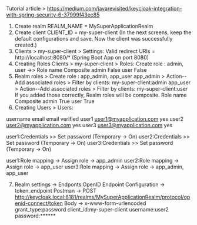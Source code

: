 Tutorial article > https://medium.com/javarevisited/keycloak-integration-with-spring-security-6-37999f43ec85

1. Create realm
REALM_NAME = MySuperApplicationRealm
2. Create client
CLIENT_ID = my-super-client (In the next screens, keep the default configurations and save. Now the client was successfully created.)
3. Clients > my-super-client > Settings: Valid redirect URIs = http://localhost:8080/* (Spring Boot App on port 8080)
4. Creating Roles
Clients > my-super-client > Roles: Create role : admin, user ->>
Role name   Composite
admin       False
user        False
5. Realm roles > Create role : app_admin, app_user
app_admin > Action--Add associated roles > Filter by clients: my-super-client:admin
app_user > Action--Add associated roles > Filter by clients: my-super-client:user
If you added those correctly, Realm roles will be composite.
Role name   Composite
admin       True
user        True
6. Creating Users > Users:

username    email                       email verified
user1       user1@myapplication.com     yes
user2       user2@myapplication.com     yes
user3       user3@myapplication.com     yes

user1:Credentials >> Set password (Temporary -> On)
user2:Credentials >> Set password (Temporary -> On)
user3:Credentials >> Set password (Temporary -> On)

user1:Role mapping -> Assign role -> app_admin
user2:Role mapping -> Assign role -> app_user
user3:Role mapping -> Assign role -> app_admin, app_user

7. Realm settings -> Endponts:OpenID Endpoint Configuration -> token_endpoint
Postman ->
POST http://keycloak.local:8181/realms/MySuperApplicationRealm/protocol/openid-connect/token
Body -> x-www-form-urlencoded
grant_type:password
client_id:my-super-client
username:user2
password:******

